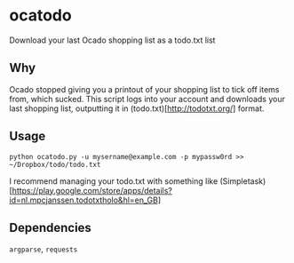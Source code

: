 # ocatodo

Download your last Ocado shopping list as a todo.txt list

## Why

Ocado stopped giving you a printout of your shopping list to tick off items from, which sucked. This script logs into your account and downloads your last shopping list, outputting it in (todo.txt)[http://todotxt.org/] format.

## Usage

```
python ocatodo.py -u mysername@example.com -p mypassw0rd >> ~/Dropbox/todo/todo.txt
```

I recommend managing your todo.txt with something like (Simpletask)[https://play.google.com/store/apps/details?id=nl.mpcjanssen.todotxtholo&hl=en_GB]

## Dependencies

`argparse`, `requests`


